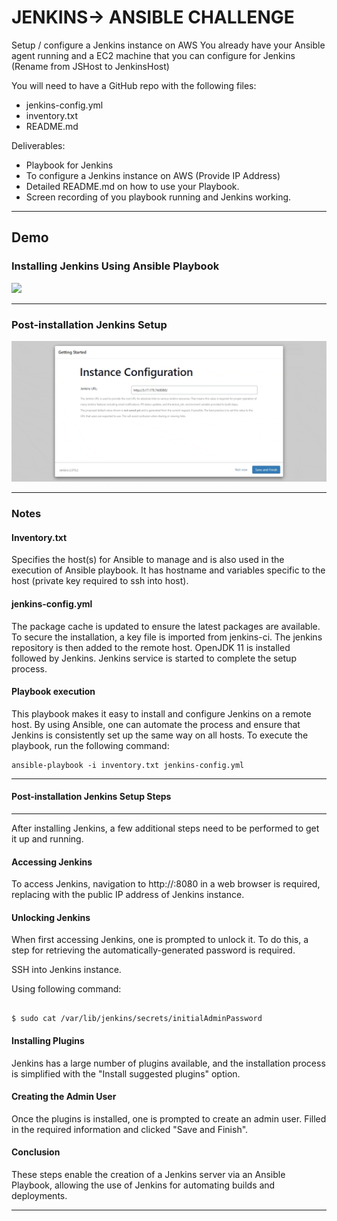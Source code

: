# JENKINS-> ANSIBLE CHALLENGE

Setup / configure a Jenkins instance on AWS
You already have your Ansible agent running and a EC2 machine that you can configure for Jenkins (Rename from JSHost to JenkinsHost)

You will need to have a GitHub repo with the following files:

- jenkins-config.yml
- inventory.txt
- README.md

Deliverables:

- Playbook for Jenkins
- To configure a Jenkins instance on AWS (Provide IP Address)
- Detailed README.md on how to use your Playbook.
- Screen recording of you playbook running and Jenkins working.

---

## Demo

### Installing Jenkins Using Ansible Playbook

![](jenkins-instance.gif)

---

### Post-installation Jenkins Setup

![](running-playbook.gif)

---

### Notes

#### Inventory.txt

Specifies the host(s) for Ansible to manage and is also used in the execution of Ansible playbook. It has hostname and variables specific to the host (private key required to ssh into host).

#### jenkins-config.yml

The package cache is updated to ensure the latest packages are available. To secure the installation, a key file is imported from jenkins-ci. The jenkins repository is then added to the remote host. OpenJDK 11 is installed followed by Jenkins. Jenkins service is started to complete the setup process.

#### Playbook execution

This playbook makes it easy to install and configure Jenkins on a remote host. By using Ansible, one can automate the process and ensure that Jenkins is consistently set up the same way on all hosts. To execute the playbook, run the following command:

```
ansible-playbook -i inventory.txt jenkins-config.yml

```

---

#### Post-installation Jenkins Setup Steps

---

After installing Jenkins, a few additional steps need to be performed to get it up and running.

#### Accessing Jenkins

To access Jenkins, navigation to http://<jenkins public ip>:8080 in a web browser is required, replacing <jenkins public ip> with the public IP address of Jenkins instance.

#### Unlocking Jenkins

When first accessing Jenkins, one is prompted to unlock it. To do this, a step for retrieving the automatically-generated password is required.

SSH into Jenkins instance.

Using following command:

```

$ sudo cat /var/lib/jenkins/secrets/initialAdminPassword

```

#### Installing Plugins

Jenkins has a large number of plugins available, and the installation process is simplified with the "Install suggested plugins" option.

#### Creating the Admin User

Once the plugins is installed, one is prompted to create an admin user. Filled in the required information and clicked "Save and Finish".

#### Conclusion

These steps enable the creation of a Jenkins server via an Ansible Playbook, allowing the use of Jenkins for automating builds and deployments.

---
